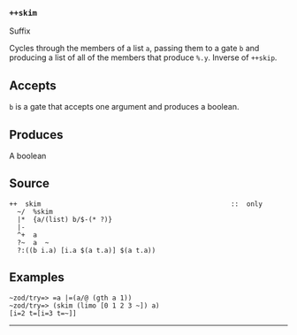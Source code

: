 ### `++skim`

Suffix

Cycles through the members of a list `a`, passing them to a gate `b` and
producing a list of all of the members that produce `%.y`. Inverse of
`++skip`.

Accepts
-------

`b` is a gate that accepts one argument and produces a boolean.

Produces
--------

A boolean

Source
------

    ++  skim                                                ::  only
      ~/  %skim
      |*  {a/(list) b/$-(* ?)}
      |-
      ^+  a
      ?~  a  ~
      ?:((b i.a) [i.a $(a t.a)] $(a t.a))


Examples
--------

    ~zod/try=> =a |=(a/@ (gth a 1))
    ~zod/try=> (skim (limo [0 1 2 3 ~]) a)
    [i=2 t=[i=3 t=~]]



***
